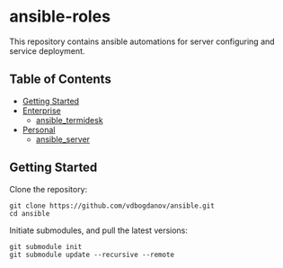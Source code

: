# ansible-roles

This repository contains ansible automations for server configuring and service deployment.

## Table of Contents

- [Getting Started](#getting-started)
- [Enterprise](Enterprise/)
   - [ansible_termidesk](https://github.com/vdbogdanov/ansible_termidesk)
- [Personal](Personal/)
   - [ansible_server](https://github.com/vdbogdanov/ansible_server)


## Getting Started

Clone the repository:

```
git clone https://github.com/vdbogdanov/ansible.git
cd ansible
```

Initiate submodules, and pull the latest versions:

```
git submodule init
git submodule update --recursive --remote
```

